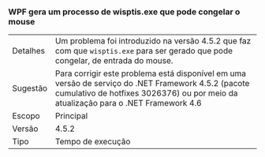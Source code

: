 ### <a name="wpf-spawns-a-wisptisexe-process-which-can-freeze-the-mouse"></a>WPF gera um processo de wisptis.exe que pode congelar o mouse

|   |   |
|---|---|
|Detalhes|Um problema foi introduzido na versão 4.5.2 que faz com que <code>wisptis.exe</code> para ser gerado que pode congelar, de entrada do mouse.|
|Sugestão|Para corrigir este problema está disponível em uma versão de serviço do .NET Framework 4.5.2 (pacote cumulativo de hotfixes 3026376) ou por meio da atualização para o .NET Framework 4.6|
|Escopo|Principal|
|Versão|4.5.2|
|Tipo|Tempo de execução|

